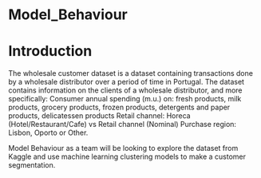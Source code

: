 # Model_Behaviour
# Introduction
The wholesale customer dataset is a dataset containing transactions done by a wholesale distributor over a period of time in Portugal. The dataset contains information on the clients of a wholesale distributor, and more specifically:
Consumer annual spending (m.u.) on: fresh products, milk products, grocery products, frozen products, detergents and paper products, delicatessen products
Retail channel: Horeca (Hotel/Restaurant/Cafe) vs Retail channel (Nominal)
Purchase region: Lisbon, Oporto or Other.

Model Behaviour as a team will be looking to explore the dataset from Kaggle and use machine learning clustering models to make a customer segmentation.


